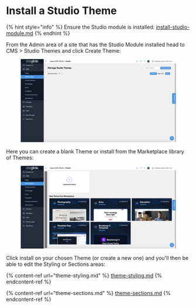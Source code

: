 # Install a Studio Theme

{% hint style="info" %}
Ensure the Studio module is installed: [install-studio-module.md](../install-studio-module.md "mention")
{% endhint %}

From the Admin area of a site that has the Studio Module installed head to CMS > Studio Themes and click Create Theme:

<figure><img src="../../../.gitbook/assets/Studio-Themes-None.png" alt=""><figcaption></figcaption></figure>

Here you can create a blank Theme or install from the Marketplace library of Themes:

<figure><img src="../../../.gitbook/assets/Studio-Themes-Create.png" alt=""><figcaption></figcaption></figure>

Click install on your chosen Theme (or create a new one) and you'll then be able to edit the Styling or Sections areas:

{% content-ref url="theme-styling.md" %}
[theme-styling.md](theme-styling.md)
{% endcontent-ref %}

{% content-ref url="theme-sections.md" %}
[theme-sections.md](theme-sections.md)
{% endcontent-ref %}
